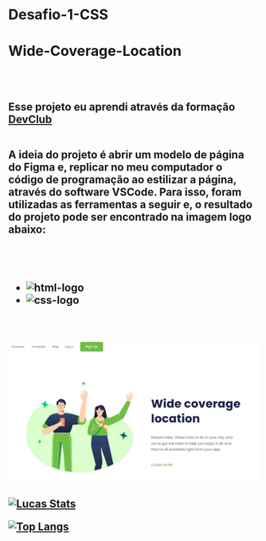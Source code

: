 # Desafio-1-CSS
<h1>Wide-Coverage-Location</h1>
<br>
<br>
<h2>Esse projeto eu aprendi através da formação <a href = "https://rodolfomori.com.br/devclub" target = "_blank">DevClub</a>
  <br>
  <br>
<p> A ideia do projeto é abrir um modelo de página do Figma e, replicar no meu computador o código de programação ao estilizar a página, através do software VSCode. Para isso, foram utilizadas as ferramentas a seguir e, o resultado do projeto pode ser encontrado na imagem logo abaixo:</p>
<br>
<br>
  
 -  <img src = "https://img.shields.io/badge/HTML5-E34F26?style=for-the-badge&logo=html5&logoColor=white" alt = "html-logo">
 - <img src = "https://img.shields.io/badge/CSS3-1572B6?style=for-the-badge&logo=css3&logoColor=white" alt = "css-logo">
<br>
<br>
<img src ="https://github.com/lucasoliveiraDEV22/Desafio-1-CSS/blob/master/assets/Wide-desktop.JPG?raw=true" alt = "Wide-logo">
  
  [![Lucas Stats](https://github-readme-stats.vercel.app/api?username=lucasoliveiraDEV22)](https://github.com/anuraghazra/github-readme-stats)

  
  [![Top Langs](https://github-readme-stats.vercel.app/api/top-langs/?username=lucasoliveiraDEV22)](https://github.com/anuraghazra/github-readme-stats)
